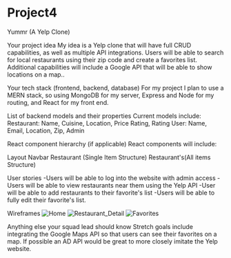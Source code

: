 # Project4
Yummr (A Yelp Clone)

Your project idea
My idea is a Yelp clone that will have full CRUD capabilities, as well as multiple API integrations. Users will be able to search for local restaurants using their zip code and create a favorites list. Additional capabilities will include a Google API that will be able to show locations on a map..

Your tech stack (frontend, backend, database)
For my project I plan to use a MERN stack, so using MongoDB for my server, Express and Node for my routing, and React for my front end.

List of backend models and their properties
Current models include:
Restaurant: Name, Cuisine, Location, Price Rating, Rating
User: Name, Email, Location, Zip, Admin

React component hierarchy (if applicable)
React components will include:

Layout
Navbar
Restaurant (Single Item Structure)
Restaurant's(All items Structure)

User stories
-Users will be able to log into the website with admin access
-Users will be able to view restaurants near them using the Yelp API
-User will be able to add restaurants to their favorite's list
-Users will be able to fully edit their favorite's list.

Wireframes
![Home](https://user-images.githubusercontent.com/29083357/190852464-76d71bf7-7e1d-4f8b-99db-2bab1ac6f173.jpg)
![Restaurant_Detail](https://user-images.githubusercontent.com/29083357/190852477-44b3eb46-400b-4f51-b8f5-e0d7a2ffe787.jpg)
![Favorites](https://user-images.githubusercontent.com/29083357/190852482-c1374a9a-8fc8-44ac-8b9d-fcdd77636ced.jpg)




Anything else your squad lead should know
Stretch goals include integrating the Google Maps API so that users can see their favorites on a map. If possible an AD API would be great to more closely imitate the Yelp website.
